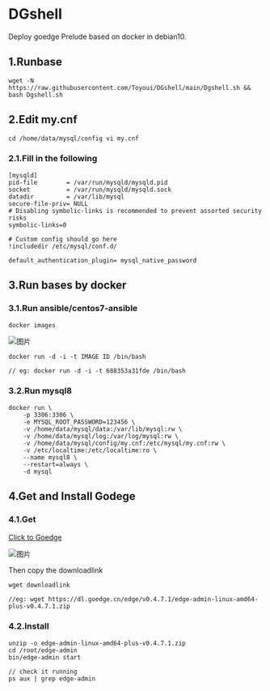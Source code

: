 # DGshell
Deploy goedge Prelude based on docker in debian10.

## 1.Runbase
```
wget -N https://raw.githubusercontent.com/Toyoui/DGshell/main/Dgshell.sh && bash Dgshell.sh
```

## 2.Edit my.cnf
```
cd /home/data/mysql/config vi my.cnf
```
### 2.1.Fill in the following
```
[mysqld]
pid-file        = /var/run/mysqld/mysqld.pid
socket          = /var/run/mysqld/mysqld.sock
datadir         = /var/lib/mysql
secure-file-priv= NULL
# Disabling symbolic-links is recommended to prevent assorted security risks
symbolic-links=0

# Custom config should go here
!includedir /etc/mysql/conf.d/

default_authentication_plugin= mysql_native_password
```

## 3.Run bases by docker
### 3.1.Run ansible/centos7-ansible
```
docker images
```
![图片](https://user-images.githubusercontent.com/91711069/172286956-0f2529d6-cf6b-4a9a-8703-568656318ae6.png)

```
docker run -d -i -t IMAGE ID /bin/bash

// eg: docker run -d -i -t 688353a31fde /bin/bash
```
### 3.2.Run mysql8
```
docker run \
    -p 3306:3306 \
    -e MYSQL_ROOT_PASSWORD=123456 \
    -v /home/data/mysql/data:/var/lib/mysql:rw \
    -v /home/data/mysql/log:/var/log/mysql:rw \
    -v /home/data/mysql/config/my.cnf:/etc/mysql/my.cnf:rw \
    -v /etc/localtime:/etc/localtime:ro \
    --name mysql8 \
    --restart=always \
    -d mysql
```
## 4.Get and Install Godege
### 4.1.Get
[Click to Goedge](https://goedge.cn/downloads)

![图片](https://user-images.githubusercontent.com/91711069/172288027-2d97a4a1-18ec-4115-96d3-0937e1e4a463.png)

Then copy the downloadlink
```
wget downloadlink

//eg: wget https://dl.goedge.cn/edge/v0.4.7.1/edge-admin-linux-amd64-plus-v0.4.7.1.zip
```
### 4.2.Install
```
unzip -o edge-admin-linux-amd64-plus-v0.4.7.1.zip
cd /root/edge-admin
bin/edge-admin start

// check it running
ps aux | grep edge-admin
```

